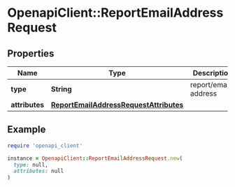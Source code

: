 # OpenapiClient::ReportEmailAddressRequest

## Properties

| Name | Type | Description | Notes |
| ---- | ---- | ----------- | ----- |
| **type** | **String** | report/email-address | [optional] |
| **attributes** | [**ReportEmailAddressRequestAttributes**](ReportEmailAddressRequestAttributes.md) |  |  |

## Example

```ruby
require 'openapi_client'

instance = OpenapiClient::ReportEmailAddressRequest.new(
  type: null,
  attributes: null
)
```

